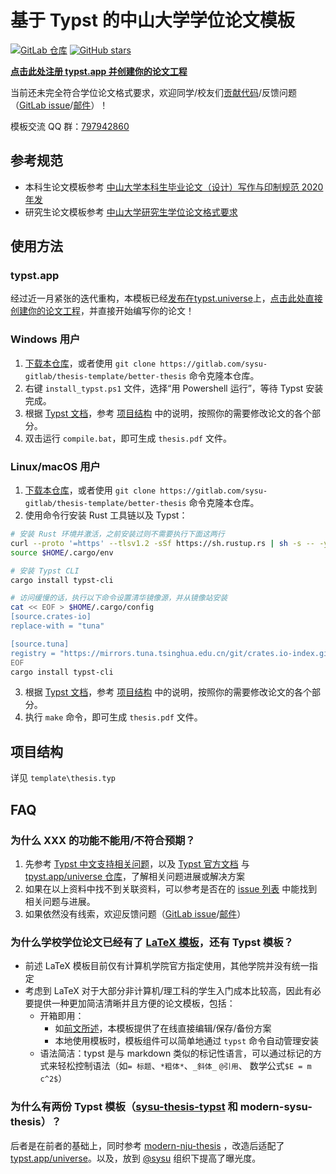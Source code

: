 # 基于 Typst 的中山大学学位论文模板
[![GitLab 仓库](https://gitlab.com/sysu-gitlab/thesis-template/better-thesis/-/badges/release.svg?style=flat-square&value_width=100)](https://gitlab.com/sysu-gitlab/thesis-template/better-thesis/-/releases) [![GitHub stars](https://img.shields.io/github/stars/sysu/better-thesis.svg?style=social&label=Star&maxAge=2592000)](https://github.com/sysu/better-thesis)

**[点击此处注册 typst.app 并创建你的论文工程](https://typst.app/app?template=modern-sysu-thesis&version=0.1.1)**

当前还未完全符合学位论文格式要求，欢迎同学/校友们[贡献代码](https://gitlab.com/sysu-gitlab/thesis-template/better-thesis/-/merge_requests)/反馈问题（[GitLab issue](https://gitlab.com/sysu-gitlab/thesis-template/better-thesis/-/issues)/[邮件](mailto:contact-project+sysu-gitlab-thesis-template-better-thesis-57823416-issue-@incoming.gitlab.com)）！

模板交流 QQ 群：[797942860](https://jq.qq.com/?_wv=1027&k=m58va1kd)


## 参考规范
- 本科生论文模板参考 [中山大学本科生毕业论文（设计）写作与印制规范 2020年发](https://spa.sysu.edu.cn/zh-hans/article/1744)
- 研究生论文模板参考 [中山大学研究生学位论文格式要求](https://graduate.sysu.edu.cn/sites/graduate.prod.dpcms4.sysu.edu.cn/files/2019-04/%E4%B8%AD%E5%B1%B1%E5%A4%A7%E5%AD%A6%E7%A0%94%E7%A9%B6%E7%94%9F%E5%AD%A6%E4%BD%8D%E8%AE%BA%E6%96%87%E6%A0%BC%E5%BC%8F%E8%A6%81%E6%B1%82.pdf)

## 使用方法

### typst.app
经过近一月紧张的迭代重构，本模板已经[发布在typst.universe](https://typst.app/universe/package/modern-sysu-thesis)上，[点击此处直接创建你的论文工程](https://typst.app/app?template=modern-sysu-thesis&version=0.1.1)，并直接开始编写你的论文！

<!-- TODO(#1): 在 typst.universe 版本上线后分离模板项目 -->

### Windows 用户

1. [下载本仓库](https://gitlab.com/sysu-gitlab/thesis-template/better-thesis/-/archive/main/better-thesis-main.zip)，或者使用 `git clone https://gitlab.com/sysu-gitlab/thesis-template/better-thesis` 命令克隆本仓库。
2. 右键 `install_typst.ps1` 文件，选择“用 Powershell 运行”，等待 Typst 安装完成。
3. 根据 [Typst 文档](https://typst.app/docs/)，参考 [项目结构](#项目结构) 中的说明，按照你的需要修改论文的各个部分。
4. 双击运行 `compile.bat`，即可生成 `thesis.pdf` 文件。

### Linux/macOS 用户

1. [下载本仓库](https://gitlab.com/sysu-gitlab/thesis-template/better-thesis/-/archive/main/better-thesis-main.zip)，或者使用 `git clone https://gitlab.com/sysu-gitlab/thesis-template/better-thesis` 命令克隆本仓库。
2. 使用命令行安装 Rust 工具链以及 Typst：

```bash
# 安装 Rust 环境并激活，之前安装过则不需要执行下面这两行
curl --proto '=https' --tlsv1.2 -sSf https://sh.rustup.rs | sh -s -- -y
source $HOME/.cargo/env

# 安装 Typst CLI
cargo install typst-cli

# 访问缓慢的话，执行以下命令设置清华镜像源，并从镜像站安装
cat << EOF > $HOME/.cargo/config
[source.crates-io]
replace-with = "tuna"

[source.tuna]
registry = "https://mirrors.tuna.tsinghua.edu.cn/git/crates.io-index.git"
EOF
cargo install typst-cli
```

3. 根据 [Typst 文档](https://typst.app/docs/)，参考 [项目结构](#项目结构) 中的说明，按照你的需要修改论文的各个部分。
4. 执行 `make` 命令，即可生成 `thesis.pdf` 文件。

## 项目结构
详见 `template\thesis.typ`

## FAQ
### 为什么 XXX 的功能不能用/不符合预期？
1. 先参考 [Typst 中文支持相关问题](https://typst-doc-cn.github.io/docs/chinese/)，以及 [Typst 官方文档](https://typst.app/docs/) 与 [tpyst.app/universe 仓库](https://typst.app/universe)，了解相关问题进展或解决方案
2. 如果在以上资料中找不到关联资料，可以参考是否在的 [issue 列表](https://gitlab.com/sysu-gitlab/thesis-template/better-thesis/-/issues) 中能找到相关问题与进展。
3. 如果依然没有线索，欢迎反馈问题（[GitLab issue](https://gitlab.com/sysu-gitlab/thesis-template/better-thesis/-/issues)/[邮件](mailto:contact-project+sysu-gitlab-thesis-template-better-thesis-57823416-issue-@incoming.gitlab.com)）

### 为什么学校学位论文已经有了 [LaTeX 模板](https://github.com/SYSU-SCC/sysu-thesis)，还有 Typst 模板？
- 前述 LaTeX 模板目前仅有计算机学院官方指定使用，其他学院并没有统一指定
- 考虑到 LaTeX 对于大部分非计算机/理工科的学生入门成本比较高，因此有必要提供一种更加简洁清晰并且方便的论文模板，包括：
    - 开箱即用：
        - 如[前文所述](#typstapp)，本模板提供了在线直接编辑/保存/备份方案
        - 本地使用模板时，模板组件可以简单地通过 `typst` 命令自动管理安装
    - 语法简洁：typst 是与 markdown 类似的标记性语言，可以通过标记的方式来轻松控制语法（如`= 标题`、`*粗体*`、`_斜体_` `@引用`、 数学公式`$E = m c^2$`）

### 为什么有两份 Typst 模板（[sysu-thesis-typst](https://github.com/howardlau1999/sysu-thesis-typst) 和 modern-sysu-thesis）？
后者是在前者的基础上，同时参考 [modern-nju-thesis](https://typst.app/universe/package/modern-nju-thesis) ，改造后适配了 [typst.app/universe](https://typst.app/universe)。以及，放到 [@sysu](https://github.com/sysu) 组织下提高了曝光度。
